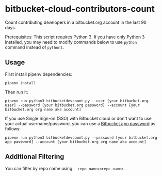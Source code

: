 # bitbucket-cloud-contributors-count

Count contributing developers in a bitbucket.org account in the last 90 days.

Prerequisites: This script requires Python 3. If you have only Python 3 installed, you may need to modify commands below to use `python` command instead of `python3`.

## Usage

First install pipenv dependencies:

```
pipenv install
```

Then run it:

```
pipenv run python3 bitbucketdevcount.py --user [your bitbucket.org user] --password [your bitbucket.org password] --account [your bitbucket.org org name aka account]
```

If you use Single Sign-on (SSO) with Bitbucket cloud or don't want to use your actual username/password, you can use a [Bitbucket app password](https://support.atlassian.com/bitbucket-cloud/docs/app-passwords/) as follows:

```
pipenv run python3 bitbucketdevcount.py --password [your bitbucket.org app password] --account [your bitbucket.org org name aka account]
```

## Additional Filtering

You can filter by repo name using `--repo-name=<repo-name>`.
